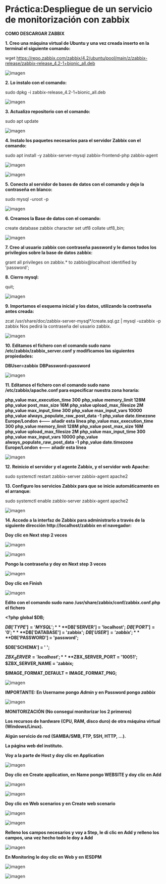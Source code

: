 # Práctica:Despliegue de un servicio de monitorización con zabbix

**COMO DESCARGAR ZABBIX**

**1. Creo una máquina virtual  de Ubuntu y una vez creada inserto en la terminal el siguiente comando:**

wget https://repo.zabbix.com/zabbix/4.2/ubuntu/pool/main/z/zabbix-release/zabbix-release_4.2-1+bionic_all.deb
 
![imagen](/imagenes/imagen1.png)
 
**2. Lo instalo con el comando:**
 
sudo dpkg -i zabbix-release_4.2-1+bionic_all.deb
 
![imagen](/imagenes/imagen2.png)
 
**3. Actualizo repositorio con el comando:**
 
sudo apt update
 
![imagen](/imagenes/imagen3.png)
 
**4. Instalo los paquetes necesarios para el servidor Zabbix con el comando:**
 
sudo apt install -y zabbix-server-mysql zabbix-frontend-php zabbix-agent
 
![imagen](/imagenes/imagen4.png)
 
![imagen](/imagenes/imagen4b.png)
 
**5. Conecto al servidor de bases de datos con el comando y dejo la contraseña en blanco:**
 
sudo mysql -uroot -p
 
![imagen](/imagenes/imagen5.png)
 
**6. Creamos la Base de datos con el comando:**
 
create database zabbix character set utf8 collate utf8_bin;
 
![imagen](/imagenes/imagen6.png)
 
**7. Creo al usuario zabbix con contraseña password y le damos todos los privilegios sobre la base de datos zabbix:**

grant all privileges on zabbix.* to zabbix@localhost identified by 'password';

**8. Cierro mysql:**

quit;
 
![imagen](/imagenes/imagen7y8.png)
 
**9. Importamos el esquema inicial y los datos, utilizando la contraseña antes creada:**

zcat /usr/share/doc/zabbix-server-mysql*/create.sql.gz | mysql -uzabbix -p zabbix
Nos pedirá la contraseña del usuario zabbix.
 
![imagen](/imagenes/imagen9.png)
 
**10. Editamos el fichero con el comando  sudo nano /etc/zabbix/zabbix_server.conf y modificamos las siguientes propiedades:**
 
**DBUser=zabbix**
**DBPassword=password**
 
![imagen](/imagenes/imagen10.png)
 
**11. Editamos el fichero con el comando sudo nano /etc/zabbix/apache.conf para especificar nuestra zona horaria:**
 
**<IfModule mod_php5.c>**
    **php_value max_execution_time 300**
    **php_value memory_limit 128M**
    **php_value post_max_size 16M**
    **php_value upload_max_filesize 2M**
    **php_value max_input_time 300**
   **php_value max_input_vars 10000**
    **php_value always_populate_raw_post_data -1**
    **php_value date.timezone Europe/London            <--- añadir esta línea**
**</IfModule>**
**<IfModule mod_php7.c>**
   **php_value max_execution_time 300**
    **php_value memory_limit 128M**
    **php_value post_max_size 16M**
    **php_value upload_max_filesize 2M**
    **php_value max_input_time 300**
    **php_value max_input_vars 10000**
    **php_value always_populate_raw_post_data -1**
    **php_value date.timezone Europe/London            <--- añadir esta línea**
**</IfModule>**
 
![imagen](/imagenes/imagen11.png)
 
**12. Reinicio el servidor y el agente Zabbix, y el servidor web Apache:**
 
sudo systemctl restart zabbix-server zabbix-agent apache2

**13. Configuro los servicios Zabbix para que se inicie automáticamente en el arranque:**
 
sudo systemctl enable zabbix-server zabbix-agent apache2
 
![imagen](/imagenes/imagen12y13.png)
 
**14. Accedo a la interfaz de Zabbix para administrarlo a través de  la siguiente dirección http://localhost/zabbix en el navegador:**
 
 **Doy clic en Next step 2 veces**
 
![imagen](/imagenes/imagen14a.png)

 
![imagen](/imagenes/imagen14b.png)
 
**Pongo la contraseña y doy en Next step 3 veces**
 
![imagen](/imagenes/imagen14c.png)
 
**Doy clic en Finish**
 
![imagen](/imagenes/imagen14d.png)
 
**Edito con el comando sudo nano /usr/share/zabbix/conf/zabbix.conf.php el fichero**
 
**<?php**
**global $DB;**
 
**$DB['TYPE'] = 'MYSQL';**
**$DB['SERVER']          = 'localhost';**
**$DB['PORT']            = '0';**
**$DB['DATABASE']        = 'zabbix';**
**$DB['USER']            = 'zabbix';**
**$DB['PASSWORD']        = 'password';**
 
**$DB['SCHEMA'] = ' ';**
 
**$ZBX_SERVER         = 'localhost';**
**$ZBX_SERVER_PORT    = '10051';**
**$ZBX_SERVER_NAME    = 'zabbix;**
 
**$IMAGE_FORMAT_DEFAULT     = IMAGE_FORMAT_PNG;**
 
![imagen](/imagenes/imagen14e.png)
 
**IMPORTANTE: En Username pongo *Admin* y en Password pongo *zabbix***
 
![imagen](/imagenes/imagen14f.png)
 
**MONITORIZACIÓN (No conseguí monitorizar los 2 primeros)** 
 
**Los recursos de hardware (CPU, RAM, disco duro) de otra máquina virtual (Windows/Linux).**
 
**Algún servicio de red (SAMBA/SMB, FTP, SSH, HTTP, ...).**

**La página web del instituto.**

**Voy a la parte de Host y doy clic en Application**

![imagen](/imagenes/imagen15.png)
 
**Doy clic en Create application, en Name pongo WEBSITE y doy clic en Add**

![imagen](/imagenes/imagen16a.png)

 
![imagen](/imagenes/imagen16b.png)
 
**Doy clic en Web scenarios y en Create web scenario**

![imagen](/imagenes/imagen17a.png)

 
![imagen](/imagenes/imagen17b.png)
 
**Relleno los campos necesarios y voy a Step, le di clic en Add y relleno los campos, una** **vez hecho todo le doy a Add**

![imagen](/imagenes/imagen18.png)
 
**En Monitoring le doy clic en Web y en IESDPM**

![imagen](/imagenes/imagen19a.png)

 
![imagen](/imagenes/imagen19b.png)

